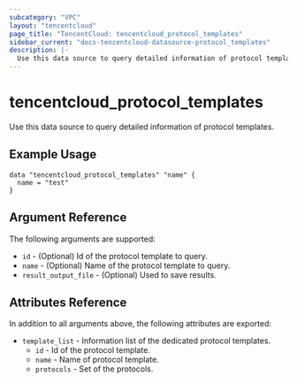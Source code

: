 ```yaml
---
subcategory: "VPC"
layout: "tencentcloud"
page_title: "TencentCloud: tencentcloud_protocol_templates"
sidebar_current: "docs-tencentcloud-datasource-protocol_templates"
description: |-
  Use this data source to query detailed information of protocol templates.
---
```


# tencentcloud_protocol_templates

Use this data source to query detailed information of protocol templates.

## Example Usage

```hcl
data "tencentcloud_protocol_templates" "name" {
  name = "test"
}
```

## Argument Reference

The following arguments are supported:

* `id` - (Optional) Id of the protocol template to query.
* `name` - (Optional) Name of the protocol template to query.
* `result_output_file` - (Optional) Used to save results.

## Attributes Reference

In addition to all arguments above, the following attributes are exported:

* `template_list` - Information list of the dedicated protocol templates.
  * `id` - Id of the protocol template.
  * `name` - Name of protocol template.
  * `protocols` - Set of the protocols.


